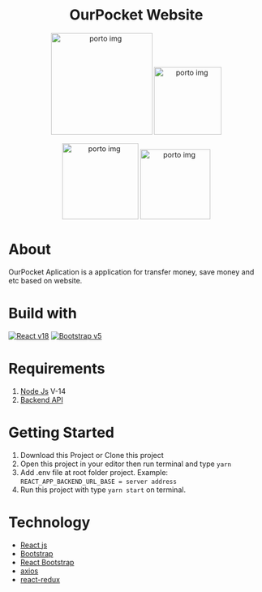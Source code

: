 <h1 align='center'>OurPocket Website</h1>

<p align="center">
  <img src="https://res.cloudinary.com/asadev619/image/upload/v1663334688/react-home_phmera.png" width="200"  alt="porto img"/>
  <img src="https://res.cloudinary.com/asadev619/image/upload/v1663334689/react-home2_y5sihc.png" width="133"  alt="porto img"/>
</p>
<p align="center">
  <img src="https://res.cloudinary.com/asadev619/image/upload/v1663334688/react-home3_rcjhry.png" width="150" alt="porto img"/>
  <img src="https://res.cloudinary.com/asadev619/image/upload/v1663334688/react-home4_cuo3dd.png" width="138"  alt="porto img"/>
</p>

# About
OurPocket Aplication is a application for transfer money, save money and etc based on website.

# Build with
[![React v18](https://img.shields.io/badge/React%20-v18.2.0-brightgreen.svg?style=flat)](https://github.com/facebook/react)
[![Bootstrap v5](https://img.shields.io/badge/Boostrtap%20-v5.2.0-blue.svg?style=flat)](https://github.com/tailwindlabs/tailwindcss)

# Requirements
1. [Node Js](https://nodejs.dev/en/) V-14
2. [Backend API](https://github.com/afrizalsofyan/fw9-backend)

# Getting Started
1. Download this Project or Clone this project
2. Open this project in your editor then run terminal and type `yarn`
3. Add .env file at root folder project. Example: `REACT_APP_BACKEND_URL_BASE = server address` 
4. Run this project with type `yarn start` on terminal.

# Technology
- [React js](https://reactjs.org/)
- [Bootstrap](https://getbootstrap.com/)
- [React Bootstrap](https://react-bootstrap.github.io/)
- [axios](https://github.com/axios/axios)
- [react-redux](https://react-redux.js.org/)
